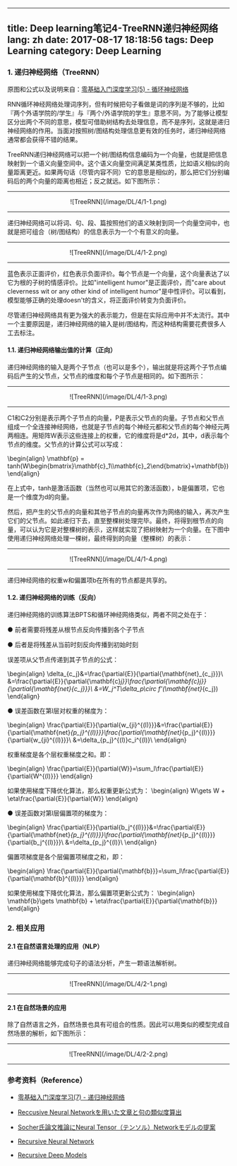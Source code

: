 
---
title: Deep learning笔记4-TreeRNN递归神经网络
lang: zh
date: 2017-08-17 18:18:56
tags: Deep Learning
category: Deep Learning
---

### 1. 递归神经网络（TreeRNN）

原图和公式以及说明来自：[零基础入门深度学习(5) - 循环神经网络](https://zybuluo.com/hanbingtao/note/541458 "Title") 

RNN循环神经网络处理词序列，但有时候把句子看做是词的序列是不够的，比如『两个外语学院的/学生』与『两个/外语学院的学生』意思不同，为了能够让模型区分出两个不同的意思，模型可借助树结构去处理信息，而不是序列，这就是递归神经网络的作用。当面对按照树/图结构处理信息更有效的任务时，递归神经网络通常都会获得不错的结果。

TreeRNN递归神经网络可以把一个树/图结构信息编码为一个向量，也就是把信息映射到一个语义向量空间中。这个语义向量空间满足某类性质，比如语义相似的向量距离更近。如果两句话（尽管内容不同）它的意思是相似的，那么把它们分别编码后的两个向量的距离也相近；反之就远。如下图所示：

-------------------------------------

<center>![TreeRNN](/image/DL/4/1-1.png)</center> 

-------------------------------------

递归神经网络可以将词、句、段、篇按照他们的语义映射到同一个向量空间中，也就是把可组合（树/图结构）的信息表示为一个个有意义的向量。

-------------------------------------

<center>![TreeRNN](/image/DL/4/1-2.png)</center> 

-------------------------------------

蓝色表示正面评价，红色表示负面评价。每个节点是一个向量，这个向量表达了以它为根的子树的情感评价。比如"intelligent humor"是正面评价，而"care about cleverness wit or any other kind of intelligent humor"是中性评价。可以看到，模型能够正确的处理doesn't的含义，将正面评价转变为负面评价。

尽管递归神经网络具有更为强大的表示能力，但是在实际应用中并不太流行。其中一个主要原因是，递归神经网络的输入是树/图结构，而这种结构需要花费很多人工去标注。

#### 1.1. 递归神经网络输出值的计算（正向）

递归神经网络的输入是两个子节点（也可以是多个），输出就是将这两个子节点编码后产生的父节点，父节点的维度和每个子节点是相同的。如下图所示：

-------------------------------------

<center>![TreeRNN](/image/DL/4/1-3.png)</center> 

-------------------------------------

C1和C2分别是表示两个子节点的向量，P是表示父节点的向量。子节点和父节点组成一个全连接神经网络，也就是子节点的每个神经元都和父节点的每个神经元两两相连。用矩阵W表示这些连接上的权重，它的维度将是d*2d，其中，d表示每个节点的维度。父节点的计算公式可以写成：

\begin{align}
\mathbf{p} = tanh(W\begin{bmatrix}\mathbf{c}_1\\\mathbf{c}_2\end{bmatrix}+\mathbf{b})
\end{align}

在上式中，tanh是激活函数（当然也可以用其它的激活函数），b是偏置项，它也是一个维度为d的向量。

然后，把产生的父节点的向量和其他子节点的向量再次作为网络的输入，再次产生它们的父节点。如此递归下去，直至整棵树处理完毕。最终，将得到根节点的向量，可以认为它是对整棵树的表示，这样就实现了把树映射为一个向量。在下图中使用递归神经网络处理一棵树，最终得到的向量（整棵树）的表示：

-------------------------------------

<center>![TreeRNN](/image/DL/4/1-4.png)</center> 

-------------------------------------

递归神经网络的权重w和偏置项b在所有的节点都是共享的。

#### 1.2. 递归神经网络的训练（反向）

递归神经网络的训练算法BPTS和循环神经网络类似，两者不同之处在于：

● 前者需要将残差从根节点反向传播到各个子节点

● 后者是将残差从当前时刻反向传播到初始时刻

误差项从父节点传递到其子节点的公式：

\begin{align}
\delta_{c_j}&=\frac{\partial{E}}{\partial{\mathbf{net}_{c_j}}}\\
&=\frac{\partial{E}}{\partial{\mathbf{c}_j}}\frac{\partial{\mathbf{c}_j}}{\partial{\mathbf{net}_{c_j}}}\\
&=W_j^T\delta_p\circ f'(\mathbf{net}_{c_j})
\end{align}

● 误差函数在第l层对权重的梯度为：

\begin{align}
\frac{\partial{E}}{\partial{w_{ji}^{(l)}}}&=\frac{\partial{E}}{\partial{\mathbf{net}_{p_j}^{(l)}}}\frac{\partial{\mathbf{net}_{p_j}^{(l)}}}{\partial{w_{ji}^{(l)}}}\\
&=\delta_{p_j}^{(l)}c_i^{(l)}\\
\end{align}

权重梯度是各个层权重梯度之和。即：

\begin{align}
\frac{\partial{E}}{\partial{W}}=\sum_l\frac{\partial{E}}{\partial{W^{(l)}}}
\end{align}

如果使用梯度下降优化算法，那么权重更新公式为：
\begin{align}
W\gets W + \eta\frac{\partial{E}}{\partial{W}}
\end{align}

● 误差函数对第l层偏置项的梯度为：

\begin{align}
\frac{\partial{E}}{\partial{b_j^{(l)}}}&=\frac{\partial{E}}{\partial{\mathbf{net}_{p_j}^{(l)}}}\frac{\partial{\mathbf{net}_{p_j}^{(l)}}}{\partial{b_j^{(l)}}}\\
&=\delta_{p_j}^{(l)}\\
\end{align}

偏置项梯度是各个层偏置项梯度之和，即：

\begin{align}
\frac{\partial{E}}{\partial{\mathbf{b}}}=\sum_l\frac{\partial{E}}{\partial{\mathbf{b}^{(l)}}}
\end{align}

如果使用梯度下降优化算法，那么偏置项更新公式为：
\begin{align}
\mathbf{b}\gets \mathbf{b} + \eta\frac{\partial{E}}{\partial{\mathbf{b}}}
\end{align} 

### 2. 相关应用

#### 2.1 在自然语言处理的应用（NLP）

递归神经网络能够完成句子的语法分析，产生一颗语法解析树。

-------------------------------------

<center>![TreeRNN](/image/DL/4/2-1.png)</center> 

-------------------------------------

#### 2.1 在自然场景的应用

除了自然语言之外，自然场景也具有可组合的性质。因此可以用类似的模型完成自然场景的解析，如下图所示：

-------------------------------------

<center>![TreeRNN](/image/DL/4/2-2.png)</center> 

-------------------------------------

### 参考资料（Reference）

- [零基础入门深度学习(7) - 递归神经网络](https://zybuluo.com/hanbingtao/note/626300 "Title") 

- [Reccusive Neural Networkを用いた文章と句の類似度算出](https://qiita.com/hiroto0227/items/ea1c723903a3e20a32e2 "Title") 

- [Socher氏論文推論にNeural Tensor（テンソル）Networkモデルの提案](https://qiita.com/HirofumiYashima/items/8ced35dcb437ed6aab6c "Title") 

- [Recursive Neural Network](http://www.iro.umontreal.ca/~bengioy/talks/gss2012-YB6-NLP-recursive.pdf"Title") 

- [Recursive Deep Models](https://nlp.stanford.edu/~socherr/EMNLP2013_RNTN.pdf "Title") 
